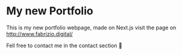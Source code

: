 <h1>My new Portfolio</h1>

This is my new portfolio webpage, made on Next.js
visit the page on http://www.fabrizio.digital/

Fell free to contact me in the contact section 👋
